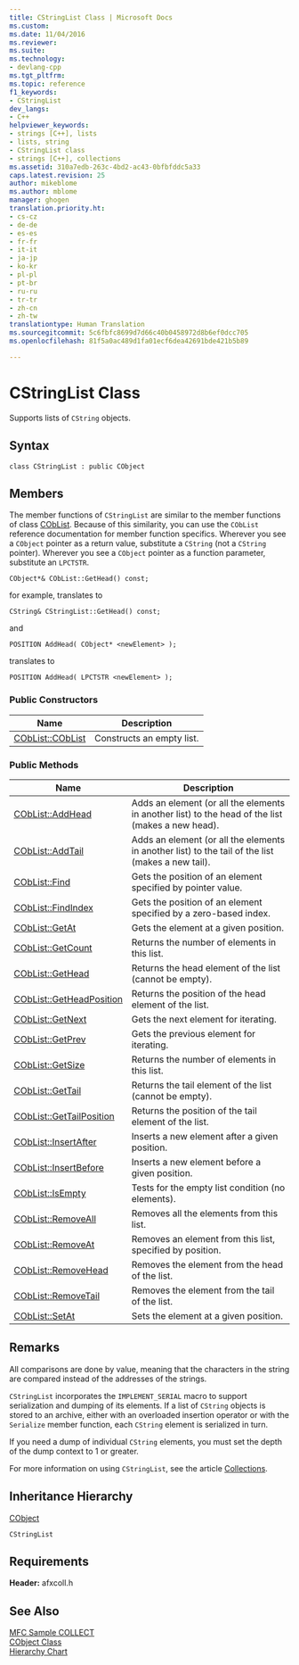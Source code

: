 ```yaml
---
title: CStringList Class | Microsoft Docs
ms.custom: 
ms.date: 11/04/2016
ms.reviewer: 
ms.suite: 
ms.technology:
- devlang-cpp
ms.tgt_pltfrm: 
ms.topic: reference
f1_keywords:
- CStringList
dev_langs:
- C++
helpviewer_keywords:
- strings [C++], lists
- lists, string
- CStringList class
- strings [C++], collections
ms.assetid: 310a7edb-263c-4bd2-ac43-0bfbfddc5a33
caps.latest.revision: 25
author: mikeblome
ms.author: mblome
manager: ghogen
translation.priority.ht:
- cs-cz
- de-de
- es-es
- fr-fr
- it-it
- ja-jp
- ko-kr
- pl-pl
- pt-br
- ru-ru
- tr-tr
- zh-cn
- zh-tw
translationtype: Human Translation
ms.sourcegitcommit: 5c6fbfc8699d7d66c40b0458972d8b6ef0dcc705
ms.openlocfilehash: 81f5a0ac489d1fa01ecf6dea42691bde421b5b89

---
```

# CStringList Class
Supports lists of `CString` objects.  
  
## Syntax  
  
```  
class CStringList : public CObject  
```  
  
## Members  
 The member functions of `CStringList` are similar to the member functions of class [CObList](../../mfc/reference/coblist-class.md). Because of this similarity, you can use the `CObList` reference documentation for member function specifics. Wherever you see a `CObject` pointer as a return value, substitute a `CString` (not a `CString` pointer). Wherever you see a `CObject` pointer as a function parameter, substitute an `LPCTSTR`.  
  
 `CObject*& CObList::GetHead() const;`  
  
 for example, translates to  
  
 `CString& CStringList::GetHead() const;`  
  
 and  
  
 `POSITION AddHead( CObject* <newElement> );`  
  
 translates to  
  
 `POSITION AddHead( LPCTSTR <newElement> );`  
  
### Public Constructors  
  
|Name|Description|  
|----------|-----------------|  
|[CObList::CObList](../../mfc/reference/coblist-class.md#coblist__coblist)|Constructs an empty list.|  
  
### Public Methods  
  
|Name|Description|  
|----------|-----------------|  
|[CObList::AddHead](../../mfc/reference/coblist-class.md#coblist__addhead)|Adds an element (or all the elements in another list) to the head of the list (makes a new head).|  
|[CObList::AddTail](../../mfc/reference/coblist-class.md#coblist__addtail)|Adds an element (or all the elements in another list) to the tail of the list (makes a new tail).|  
|[CObList::Find](../../mfc/reference/coblist-class.md#coblist__find)|Gets the position of an element specified by pointer value.|  
|[CObList::FindIndex](../../mfc/reference/coblist-class.md#coblist__findindex)|Gets the position of an element specified by a zero-based index.|  
|[CObList::GetAt](../../mfc/reference/coblist-class.md#coblist__getat)|Gets the element at a given position.|  
|[CObList::GetCount](../../mfc/reference/coblist-class.md#coblist__getcount)|Returns the number of elements in this list.|  
|[CObList::GetHead](../../mfc/reference/coblist-class.md#coblist__gethead)|Returns the head element of the list (cannot be empty).|  
|[CObList::GetHeadPosition](../../mfc/reference/coblist-class.md#coblist__getheadposition)|Returns the position of the head element of the list.|  
|[CObList::GetNext](../../mfc/reference/coblist-class.md#coblist__getnext)|Gets the next element for iterating.|  
|[CObList::GetPrev](../../mfc/reference/coblist-class.md#coblist__getprev)|Gets the previous element for iterating.|  
|[CObList::GetSize](../../mfc/reference/coblist-class.md#coblist__getsize)|Returns the number of elements in this list.|  
|[CObList::GetTail](../../mfc/reference/coblist-class.md#coblist__gettail)|Returns the tail element of the list (cannot be empty).|  
|[CObList::GetTailPosition](../../mfc/reference/coblist-class.md#coblist__gettailposition)|Returns the position of the tail element of the list.|  
|[CObList::InsertAfter](../../mfc/reference/coblist-class.md#coblist__insertafter)|Inserts a new element after a given position.|  
|[CObList::InsertBefore](../../mfc/reference/coblist-class.md#coblist__insertbefore)|Inserts a new element before a given position.|  
|[CObList::IsEmpty](../../mfc/reference/coblist-class.md#coblist__isempty)|Tests for the empty list condition (no elements).|  
|[CObList::RemoveAll](../../mfc/reference/coblist-class.md#coblist__removeall)|Removes all the elements from this list.|  
|[CObList::RemoveAt](../../mfc/reference/coblist-class.md#coblist__removeat)|Removes an element from this list, specified by position.|  
|[CObList::RemoveHead](../../mfc/reference/coblist-class.md#coblist__removehead)|Removes the element from the head of the list.|  
|[CObList::RemoveTail](../../mfc/reference/coblist-class.md#coblist__removetail)|Removes the element from the tail of the list.|  
|[CObList::SetAt](../../mfc/reference/coblist-class.md#coblist__setat)|Sets the element at a given position.|  
  
## Remarks  
 All comparisons are done by value, meaning that the characters in the string are compared instead of the addresses of the strings.  
  
 `CStringList` incorporates the `IMPLEMENT_SERIAL` macro to support serialization and dumping of its elements. If a list of `CString` objects is stored to an archive, either with an overloaded insertion operator or with the `Serialize` member function, each `CString` element is serialized in turn.  
  
 If you need a dump of individual `CString` elements, you must set the depth of the dump context to 1 or greater.  
  
 For more information on using `CStringList`, see the article [Collections](../../mfc/collections.md).  
  
## Inheritance Hierarchy  
 [CObject](../../mfc/reference/cobject-class.md)  
  
 `CStringList`  
  
## Requirements  
 **Header:** afxcoll.h  
  
## See Also  
 [MFC Sample COLLECT](../../visual-cpp-samples.md)   
 [CObject Class](../../mfc/reference/cobject-class.md)   
 [Hierarchy Chart](../../mfc/hierarchy-chart.md)






<!--HONumber=Jan17_HO1-->


